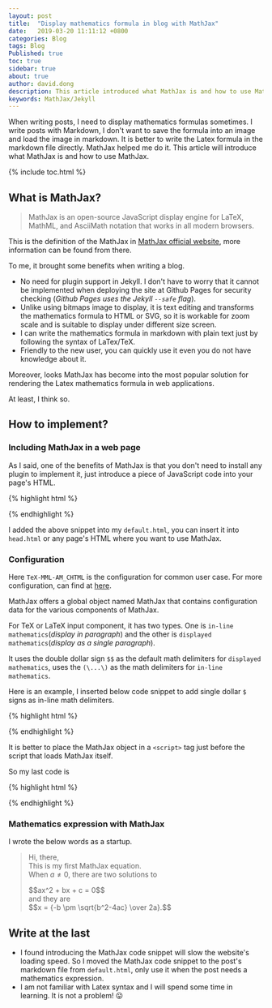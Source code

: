 ```yaml
---
layout: post
title:  "Display mathematics formula in blog with MathJax"
date:   2019-03-20 11:11:12 +0800
categories: Blog
tags: Blog
Published: true
toc: true
sidebar: true
about: true
author: david.dong
description: This article introduced what MathJax is and how to use MathJax.
keywords: MathJax/Jekyll
---
```

When writing posts, I need to display mathematics formulas sometimes. I write posts with Markdown, I don't want to save the formula into an image and load the image in markdown. It is better to write the Latex formula in the markdown file directly. MathJax helped me do it. This article will introduce what MathJax is and how to use MathJax.

{% include toc.html %}

## What is MathJax?

> MathJax is an open-source JavaScript display engine for LaTeX, MathML, and AsciiMath notation that works in all modern browsers.

This is the definition of the MathJax in [MathJax official website](https://www.mathjax.org/), more information can be found from there.

To me, it brought some benefits when writing a blog.

- No need for plugin support in Jekyll. I don't have to worry that it cannot be implemented when deploying the site at Github Pages for security checking (*Github Pages uses the Jekyll `--safe` flag*). 
- Unlike using bitmaps image to display, it is text editing and transforms the mathematics formula to HTML or SVG, so it is workable for zoom scale and is suitable to display under different size screen.
- I can write the mathematics formula in markdown with plain text just by following the syntax of LaTex/TeX.
- Friendly to the new user, you can quickly use it even you do not have knowledge about it. 

Moreover, looks MathJax has become into the most popular solution for rendering the Latex mathematics formula in web applications. 

At least, I think so.

## How to implement?

### Including MathJax in a web page
As I said, one of the benefits of MathJax is that you don't need to install any plugin to implement it, just introduce a piece of JavaScript code into your page's HTML.

{% highlight html %}
<script type="text/javascript" async src="//cdn.mathjax.org/mathjax/latest/MathJax.js?config=TeX-MML-AM_CHTML">
</script>
{% endhighlight %}

I added the above snippet into my `default.html`, you can insert it into `head.html` or any page's HTML where you want to use MathJax.


### Configuration

Here `TeX-MML-AM_CHTML` is the configuration for common user case.
For more configuration, can find at [here](https://docs.mathjax.org/en/latest/web/configuration.html).

MathJax offers a global object named MathJax that contains configuration data for the various components of MathJax.

For TeX or LaTeX input component, it has two types. One is `in-line mathematics`(*display in paragraph*) and the other is `displayed mathematics`(*display as a single paragraph*).

It uses the double dollar sign `$$` as the default math delimiters for `displayed mathematics`, uses the `(\...\)` as the math delimiters for `in-line mathematics`.

Here is an example, I inserted below code snippet to add single dollar `$` signs as in-line math delimiters.

{% highlight html %}
<script type="text/x-mathjax-config">
  MathJax.Hub.Config({tex2jax: {inlineMath: [['$','$'], ['\\(','\\)']]}});
</script>
{% endhighlight %}

It is better to place the MathJax object in a `<script>` tag just before the script that loads MathJax itself. 

So my last code is 

{% highlight html %}
<script type="text/x-mathjax-config">
  MathJax.Hub.Config({tex2jax: {inlineMath: [['$','$'], ['\\(','\\)']]}});
</script>
<script type="text/javascript" async src="//cdn.mathjax.org/mathjax/latest/MathJax.js?config=TeX-MML-AM_CHTML">
</script>
{% endhighlight %}


### Mathematics expression with MathJax

I wrote the below words as a startup.

> Hi, there,     
> This is my first MathJax equation.    
> When $a \ne 0$, there are two solutions to    
> <div>$$ax^2 + bx + c = 0$$</div>     
> and they are    
> <div>$$x = {-b \pm \sqrt{b^2-4ac} \over 2a}.$$</div>

## Write at the last

+ I found introducing the MathJax code snippet will slow the website's loading speed. So I moved the MathJax code snippet to the post's markdown file from `default.html`, only use it when the post needs a mathematics expression. 
+ I am not familiar with Latex syntax and I will spend some time in learning. It is not a problem! 😛

<script type="text/javascript" async src="//cdn.mathjax.org/mathjax/latest/MathJax.js?config=TeX-MML-AM_CHTML">
</script>
<script type="text/x-mathjax-config">
  MathJax.Hub.Config({tex2jax: {
			skipTags: ['script', 'noscript', 'style', 'textarea', 'pre'],
			inlineMath: [['$','$'], ['\\(','\\)']]
		}
	});
</script>